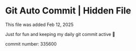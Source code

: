 # Git Auto Commit | Hidden File

This file was added Feb 12, 2025

Just for fun and keeping my daily git commit active 🤪

commit number: 335600
